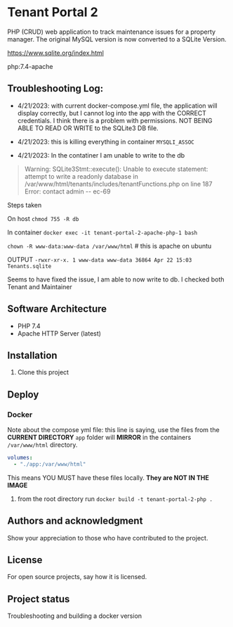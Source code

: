 # Tenant Portal 2

PHP (CRUD) web application to track maintenance issues for a property manager. The original MySQL version is now converted to a SQLite Version.

https://www.sqlite.org/index.html

 php:7.4-apache

## Troubleshooting Log:

- 4/21/2023: with current docker-compose.yml file, the application will display correctly, but I cannot log into the app with the CORRECT credentials.  I think there is a problem with permissions.  NOT BEING ABLE TO READ OR WRITE to the SQLite3 DB file.

- 4/21/2023: this is killing everything in container `MYSQLI_ASSOC`

- 4/21/2023: In the contatiner I am unable to write to the db

> Warning: SQLite3Stmt::execute(): Unable to execute statement: attempt to write a readonly database in /var/www/html/tenants/includes/tenantFunctions.php on line 187
Error: contact admin -- ec-69

  Steps taken
  
  On host `chmod 755 -R db`

  In container `docker exec -it tenant-portal-2-apache-php-1 bash`

  `chown -R www-data:www-data /var/www/html` # this is apache on ubuntu

  OUTPUT `-rwxr-xr-x. 1 www-data www-data 36864 Apr 22 15:03 Tenants.sqlite`

  Seems to have fixed the issue, I am able to now write to db.  I checked both Tenant and Maintainer

## Software Architecture

- PHP 7.4
- Apache HTTP Server (latest)

## Installation

1. Clone this project

## Deploy

### Docker

Note about the compose yml file: this line is saying, use the files from the **CURRENT DIRECTORY** `app` folder will **MIRROR** in the containers `/var/www/html` directory. 

```yml
volumes:
  - "./app:/var/www/html"

```
This means YOU MUST have these files locally. **They are NOT IN THE IMAGE**

1. from the root directory run `docker build -t tenant-portal-2-php .`


## Authors and acknowledgment
Show your appreciation to those who have contributed to the project.

## License
For open source projects, say how it is licensed.

## Project status

Troubleshooting and building a docker version
